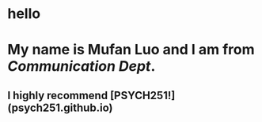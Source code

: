 # hello
# My name is **Mufan Luo** and I am from *Communication Dept*. 
## I highly recommend [PSYCH251!] (psych251.github.io)